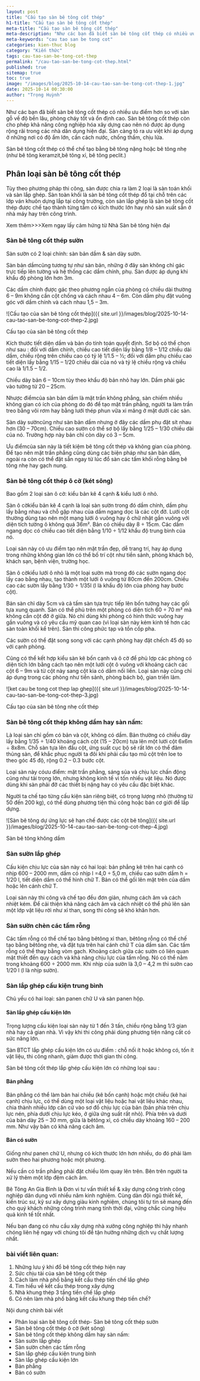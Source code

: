 ```yaml
---
layout: post
title: "Cấu tạo sàn bê tông cốt thép"
h1-title: "Cấu tạo sàn bê tông cốt thép"
meta-title: "Cấu tạo sàn bê tông cốt thép"
meta-description: "Như các bạn đã biết sàn bê tông cốt thép có nhiều ưu điểm hơn so với sàn gỗ về độ bền lâu, phòng cháy tốt và ổn định cao."
meta-keywords: "cau tao san be tong cot"
categories: kien-thuc blog
category: "Kiến thức"
tags: cau-tao-san-be-tong-cot-thep
permalink: "/cau-tao-san-be-tong-cot-thep.html"
published: true
sitemap: true
toc: true
image: "/images/blog/2025-10-14-cau-tao-san-be-tong-cot-thep-1.jpg"
date: 2025-10-14 00:30:00
author: "Trọng Huỳnh"
---
```


Như các bạn đã biết sàn bê tông cốt thép có nhiều ưu điểm hơn so với sàn gỗ về độ bền lâu, phòng cháy tốt và ổn định cao. Sàn bê tông cốt thép còn cho phép khả năng công nghiệp hóa xây dựng cao nên nó được áp dụng rộng rãi trong các nhà dân dụng hiện đại. Sàn càng tỏ ra ưu việt khi áp dụng ở những nơi có độ ẩm lớn, cần cách nước, chống thấm, chịu lửa.

Sàn bê tông cốt thép có thể chế tạo bằng bê tông nặng hoặc bê tông nhẹ (như bê tông keramzit,bê tông xỉ, bê tông peclit.)

## Phân loại sàn bê tông cốt thép

Tùy theo phương pháp thi công, sàn được chia ra làm 2 loại là sàn toán khối và sàn lắp ghép. Sàn toàn khối là sàn bê tông cốt thép đổ tại chỗ trên các lớp ván khuôn dựng lắp tại công trường, còn sàn lắp ghép là sàn bê tông cốt thép được chế tạo thành từng tấm có kích thước lớn hay nhỏ sản xuất sẵn ở nhà máy hay trên công trình.

Xem thêm>>>Xem ngay lấy cảm hứng từ Nhà Sàn bê tông hiện đại

### Sàn bê tông cốt thép sườn

Sàn sườn có 2 loại chính: sàn bản dầm & sàn dày sườn.

Sàn bản dầmcũng tương tự như sàn bản, những ở đây sàn không chỉ gác trực tiếp lên tường và hệ thống các dầm chính, phụ. Sàn được áp dụng khi khẩu độ phòng lớn hơn 3m.

Các dầm chính được gác theo phương ngắn của phòng có chiều dài thường 6 – 9m không cần cột chống và cách nhau 4 – 6m. Còn dầm phụ đặt vuông góc với dầm chính và cách nhau 1,5 – 3m.

![Cấu tạo của sàn bê tông cốt thép]({{ site.url }}/images/blog/2025-10-14-cau-tao-san-be-tong-cot-thep-2.jpg)

Cấu tạo của sàn bê tông cốt thép

Kích thước tiết diện dầm và bản do tính toán quyết định. Sơ bộ có thể chọn như sau : đối với dầm chính, chiều cao tiết diện lấy bằng 1/8 – 1/12 chiều dài dầm, chiều rộng trên chiều cao có tỷ lệ 1/1.5 – ½; đối với dầm phụ chiều cao tiết diện lấy bằng 1/15 – 1/20 chiều dài của nó và tỷ lệ chiều rộng và chiều cao là 1/1.5 – 1/2.

Chiều dày bản 6 – 10cm tùy theo khẩu độ bản nhỏ hay lớn. Dầm phải gác vào tường từ 20 – 25cm.

Nhược điểmcủa sàn bản dầm là mặt trần không phẳng, sàn chiếm nhiều không gian có ích của phòng do đó để tạo mặt trần phẳng, người ta làm trần treo bằng vôi rơm hay bằng lưới thép phun vữa xi măng ở mặt dưới các sàn.

Sàn dày sườncũng như sàn bản dầm nhưng ở đây các dầm phụ đặt sít nhau hơn (30 – 70cm). Chiều cao sườn có thể sơ bộ lấy bằng 1/25 – 1/30 chiều dài của nó. Trường hợp này bản chỉ còn dày có 3 – 5cm.

Ưu điểmcủa sàn này là tiết kiệm bê tông cốt thép và không gian của phòng. Để tạo nên mặt trần phẳng cũng dùng các biện pháp như sàn bản dầm, ngoài ra còn có thể đặt sẵn ngay từ lúc đổ sàn các tấm khối rỗng bằng bê tông nhẹ hay gạch nung.

### Sàn bê tông cốt thép ô cờ (két sông)

Bao gồm 2 loại sàn ô cờ: kiểu bản kê 4 cạnh & kiểu lưới ô nhỏ.

Sàn ô cờkiểu bản kê 4 cạnh là loại sàn sườn trong đó dầm chính, dầm phụ lấy bằng nhau và chỗ gặp nhau của dầm ngang dọc là các cột đỡ. Lưới cột thường dùng tạo nên một mạng lưới ô vuông hay ô chữ nhật gần vuông với diện tích tường ô không quá 36m². Bản có chiều dày 8 ÷ 15cm. Các dầm ngang dọc có chiều cao tiết diện bằng 1/10 ÷ 1/12 khẩu độ trung bình của nó.

Loại sàn này có ưu điểm tạo nên mặt trần đẹp, dễ trang trí, hay áp dụng trong những không gian lớn có thể bố trí cột như tiền sảnh, phòng khách bộ, khách sạn, bệnh viện, trường học.

Sàn ô cờkiểu lưới ô nhỏ là một loại sườn mà trong đó các sườn ngang dọc lấy cao bằng nhau, tạo thành một lưới ô vuông từ 80cm đến 200cm. Chiều cao các sườn lấy bằng 1/30 ÷ 1/35l (l là khẩu độ lớn của phòng hay bước cột).

Bản sàn chỉ dày 5cm và cả tấm sàn tựa trực tiếp lên bốn tường hay các gối tựa xung quanh. Sàn có thể phủ trên một phòng có diện tích 60 ÷ 70 m² mà không cần cột đỡ ở giữa. Nó chỉ dùng khi phòng có hình thức vuông hay gần vuông và có yêu cầu mỹ quan cao (vì loại sàn này kém kinh tế hơn các sàn toàn khối kể trên). Sàn thi công phức tạp và tốn cốp pha.

Các sườn có thể đặt song song với các cạnh phòng hay đặt chếch 45 độ so với cạnh phòng.

Cũng có thể kết hợp kiểu sàn kê bốn cạnh và ô cờ để phủ lợp các phòng có diện tích lớn bằng cách tạo nên một lưới cột ô vuông với khoảng cách các cột 6 – 9m và từ cột này sang cột kia có dầm nối liền. Loại sàn này cũng chỉ áp dụng trong các phòng như tiền sảnh, phòng bách bộ, gian triển lãm.

![ket cau be tong cot thep lap ghep]({{ site.url }}/images/blog/2025-10-14-cau-tao-san-be-tong-cot-thep-3.jpg)

Cấu tạo của sàn bê tông nhẹ cốt thép

### Sàn bê tông cốt thép không dầm hay sàn nấm:

Là loại sàn chỉ gồm có bản và cột, không có dầm. Bản thường có chiều dày lấy bằng 1/35 ÷ 1/40 khoảng cách cột (15 – 20cm) tựa lên một lưới cột 6x6m ÷ 8x8m. Chỗ sàn tựa lên đầu cột, ứng suất cục bộ sẽ rất lớn có thể đâm thủng sàn, để khắc phục người ta đôi khi phải cấu tạo mũ cột trên loe to theo góc 45 độ, rộng 0.2 – 0.3 bước cột.

Loại sàn này cóưu điểm: mặt trần phẳng, sáng sủa và chịu lực chấn động cũng như tải trọng lớn, nhưng không kinh tế vì tốn nhiều vật liệu. Nó được dùng khi sàn phải đỡ các thiết bị nặng hay có yêu cầu đặc biệt khác.

Người ta chế tạo từng cấu kiện sàn riêng biệt, có trọng lượng nhỏ (thường từ 50 đến 200 kg), có thể dùng phương tiện thủ công hoặc bán cơ giới để lắp dựng.

![Sàn bê tông dự ứng lực sẽ hạn chế được các cột bê tông]({{ site.url }}/images/blog/2025-10-14-cau-tao-san-be-tong-cot-thep-4.jpg)

Sàn bê tông không dầm

### Sàn sườn lắp ghép

Cấu kiện chịu lực của sàn này có hai loại: bản phẳng kê trên hai cạnh có nhịp 600 – 2000 mm, dầm có nhịp l =4,0 ÷ 5,0 m, chiều cao sườn dầm h = 1/20 l, tiết diện dầm có thể hình chữ T. Bản có thể gối lên mặt trên của dầm hoặc lên cánh chữ T.

Loại sàn này thi công và chế tạo đều đơn giản, nhưng cách âm và cách nhiệt kém. Để cải thiện khả năng cách âm và cách nhiệt có thể phủ lên sàn một lớp vật liệu rời như xỉ than, song thi công sẽ khó khăn hơn.

### Sàn sườn chèn các tấm rỗng

Các tấm rỗng có thể chế tạo bằng bêtông xỉ than, bêtông rỗng có thể chế tạo bằng bêtông nhẹ, và đặt tựa trên hai cánh chữ T của dầm sàn. Các tấm rỗng có thể thay bằng vòm gạch. Khoảng cách giữa các sườn có liên quan mật thiết đến quy cách và khả năng chịu lực của tấm rỗng. Nó có thể nằm trong khoảng 600 ÷ 2000 mm. Khi nhịp của sườn là 3,0 – 4,2 m thì sườn cao 1/20 l (l là nhịp sườn).

### Sàn lắp ghép cấu kiện trung bình

Chủ yếu có hai loại: sàn panen chữ U và sàn panen hộp.

#### Sàn lắp ghép cấu kiện lớn

Trọng lượng cấu kiện loại sàn này từ 1 đến 3 tấn, chiều rộng bằng 1/3 gian nhà hay cả gian nhà. Vì vậy khi thi công phải dùng phương tiện nâng cất có sức nâng lớn.

Sàn BTCT lắp ghép cấu kiện lớn có ưu điểm : chỗ nối ít hoặc không có, tốn ít vật liệu, thi công nhanh, giảm được thời gian thi công.

Sàn bê tông cốt thép lắp ghép cấu kiện lớn có những loại sau :

#### Bản phẳng

Bản phẳng có thể làm bản hai chiều (kê bốn cạnh) hoặc một chiều (kê hai cạnh) chịu lực, có thể dùng một loại vật liệu hoặc hai vật liệu khác nhau, chia thành nhiều lớp căn cứ vào sơ đồ chịu lực của bản (bản phía trên chịu lực nén, phía dưới chịu lực kéo, ở giữa ứng suất rất nhỏ). Phía trên và dưới của bản dày 25 – 30 mm, giữa là bêtông xỉ, có chiều dày khoảng 160 – 200 mm. Như vậy bản có khả năng cách âm.

#### Bản có sườn

Giống như panen chữ U, nhưng có kích thước lớn hơn nhiều, do đó phải làm sườn theo hai phương hoặc một phương.

Nếu cần có trần phẳng phải đặt chiều lõm quay lên trên. Bên trên người ta xử lý thêm một lớp đệm cách âm.

Bê Tông An Gia Bình là Đơn vi tư vấn thiết kế & xây dựng công trình công nghiệp dân dụng với nhiều năm kinh nghiệm. Cùng dàn đội ngũ thiết kế, kiến trúc sư, kỹ sư xây dựng giàu kinh nghiệm, chúng tôi tự tin sẽ mang đến cho quý khách những công trình mang tính thời đại, vững chắc cùng hiệu quả kinh tế tốt nhất.

Nếu bạn đang có nhu cầu xây dựng nhà xưởng công nghiệp thì hãy nhanh chóng liên hệ ngay với chúng tôi để tận hưởng những dịch vụ chất lượng nhất.

### bài viết liên quan:

1. Những lưu ý khi đổ bê tông cốt thép hiện nay
2. Sức chịu tải của sàn bê tông cốt thép
3. Cách làm nhà phố bằng kết cấu thép tiền chế lắp ghép
4. Tìm hiểu về kết cấu thép trong xây dựng
5. Nhà khung thép 3 tầng tiền chế lắp ghép
6. Có nên làm nhà phố bằng kết cấu khung thép tiền chế?

Nội dung chính bài viết

- Phân loại sàn bê tông cốt thép- Sàn bê tông cốt thép sườn
- Sàn bê tông cốt thép ô cờ (két sông)
- Sàn bê tông cốt thép không dầm hay sàn nấm:
- Sàn sườn lắp ghép
- Sàn sườn chèn các tấm rỗng
- Sàn lắp ghép cấu kiện trung bình
- Sàn lắp ghép cấu kiện lớn
- Bản phẳng
- Bản có sườn